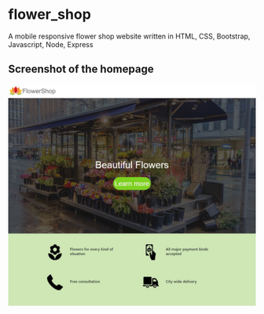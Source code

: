 # flower_shop

A mobile responsive flower shop website written in HTML, CSS, Bootstrap, Javascript, Node, Express

## Screenshot of the homepage

![screenshot](https://github.com/danchann/flower_shop/blob/master/flowershop/screenshot.jpg)
